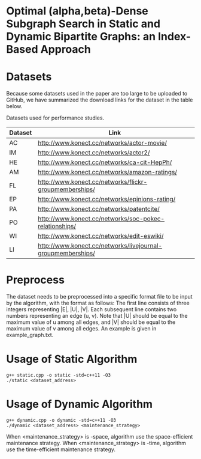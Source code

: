 # Optimal (alpha,beta)-Dense Subgraph Search in Static and Dynamic Bipartite Graphs: an Index-Based Approach

# Datasets

Because some datasets used in the paper are too large to be uploaded to GitHub, we have summarized the download links for the dataset in the table below.

Datasets used for performance studies.

| Dataset | Link |
| --- | --- |
| AC | http://www.konect.cc/networks/actor-movie/ |
| IM | http://www.konect.cc/networks/actor2/ |
| HE | http://www.konect.cc/networks/ca-cit-HepPh/ |
| AM | http://www.konect.cc/networks/amazon-ratings/ |
| FL | http://www.konect.cc/networks/flickr-groupmemberships/ |
| EP | http://www.konect.cc/networks/epinions-rating/ |
| PA | http://www.konect.cc/networks/patentcite/ |
| PO | http://www.konect.cc/networks/soc-pokec-relationships/ |
| WI | http://www.konect.cc/networks/edit-eswiki/ |
| LI | http://www.konect.cc/networks/livejournal-groupmemberships/ |

# Preprocess

The dataset needs to be preprocessed into a specific format file to be input by the algorithm, with the format as follows: The first line consists of three integers representing |E|, |U|, |V|. Each subsequent line contains two numbers representing an edge (u, v). Note that |U| should be equal to the maximum value of u among all edges, and |V| should be equal to the maximum value of v among all edges. An example is given in example_graph.txt.

# Usage of Static Algorithm

```
g++ static.cpp -o static -std=c++11 -O3
./static <dataset_address>
```

# Usage of Dynamic Algorithm

```
g++ dynamic.cpp -o dynamic -std=c++11 -O3
./dynamic <dataset_address> <maintenance_strategy>
```

When <maintenance_strategy> is -space, algorithm use the space-efficient maintenance strategy. When <maintenance_strategy> is -time, algorithm use the time-efficient maintenance strategy. 